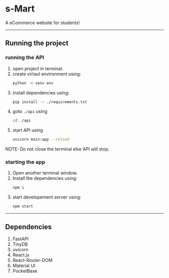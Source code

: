 # s-Mart

A eCommerce website for students!
__________________________________________________________________

## Running the project
### running the API

1. open project in terminal.
2. create virtaul environment using:
    ```sh
    python -m venv env
    ``` 
3. install dependencies using:
    ```sh
    pip install -r ./requirements.txt
    ```
4. goto `./api` using
    ```sh
    cd ./api
    ```
5. start API using
    ```sh
    uvicorn main:app --reload
    ```
NOTE: Do not close the terminal else API will stop.

### starting the app

1. Open another terminal window.
2. Install the dependencies using:
    ```sh
    npm i
    ```
3. start developement server using:
    ```sh
    npm start
    ```

__________________________________________________________________

## Dependencies

1. FastAPI
1. TinyDB
1. uvicorn
1. React.js
1. React-Router-DOM
1. Material UI
1. PocketBase
